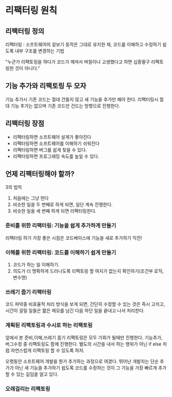 # 리팩터링 원칙
## 리팩터링 정의
리팩터링 : 소프트웨어의 겉보기 동작은 그대로 유지한 채, 코드를 이해하고 수정하기 쉽도록 내부 구조를 변경하는 기법

"누군가 리팩토링을 하다가 코드가 깨져서 며칠이나 고생했다고 하면 십중팔구 리팩토링한 것이 아니다."

## 기능 추가와 리팩토링 두 모자
기능 추가시 기존 코드는 절대 건들지 않고 새 기능을 추가만 해야 한다.
리팩터링시 절대 기능 추가는 없으며 기존 코드만 건드는 방향으로 진행한다.

## 리팩터링 장점
- 리팩터링하면 소프트웨어 설계가 좋아진다
- 리팩터링하면 소프트웨어를 이해하기 쉬워진다
- 리팩터링하면 버그를 쉽게 찾을 수 있다.
- 리팩터링하면 프로그래밍 속도를 높일 수 있다.


## 언제 리팩터링해야 할까?

3의 법칙
1. 처음에는 그냥 한다
2. 비슷한 일을 두 번째로 하게 되면, 일단 계속 진행한다.
3. 비슷한 일을 세 번째 하게 되면 리팩터링한다.

### 준비를 위한 리팩터링: 기능을 쉽게 추가하게 만들기
리팩터링 하기 가장 좋은 시점은 코드베이스에 기능을 새로 추가하기 직전!

### 이해를 위한 리팩터링: 코드를 이해하기 쉽게 만들기
1. 코드가 하는 일 이해하기.
2. 의도가 더 명확하게 드러나도록 리팩토링 할 여지가 없는지 확인하기(조건부 로직, 변수명)

### 쓰레기 줍기 리팩터링
코드 파악중 비효율적 처리 방식을 보게 되면, 간단히 수정할 수 있는 것은 즉시 고치고, 시간이 걸릴 일들은 짧은 메모를 남긴 다음 하던 일을 끝내고 나서 처리한다.

### 계획된 리팩토링과 수시로 하는 리팩토링
앞에서 본 준비,이해,쓰레기 줍기 리팩토링은 모두 기회가 될때만 진행한다. 
기능추가, 버그수정 중 리팩토링도 함께 진행한다. 별도의 시간을 내서 하는 행위가 아닌 if else 처럼 자연스럽게 리팩토링 할 수 있도록 하자.

오랫동안 소프트웨어 개발을 뭔가 추가하는 과정으로 여겼다. 뛰어난 개발자는 단순 추가가 아닌 새 기능을 추가하기 쉽도록 코드를 수정하는 것이 그 기능을 가장 빠르게 추가할 수 있는 길임을 알고 있다.

### 오래걸리는 리팩토링
